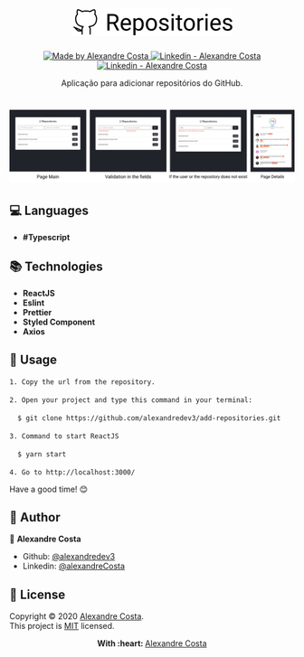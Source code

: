 <h1 align="center">
  <img src="https://github.com/alexandredev3/add-repositories/blob/master/logo%20repositories.png" />
</h1>

<p align="center">
  <a href="https://github.com/alexandredev3" target="_blank">
    <img alt="Made by Alexandre Costa" src="https://img.shields.io/badge/made%20by-Alexandre_Costa-informational">
  </a>
  
  <a href="https://www.linkedin.com/in/alexandre-costa-401699199/" target="_blank" >
    <img alt="Linkedin - Alexandre Costa" src="https://img.shields.io/badge/Linkedin--%23F8952D?style=social&logo=linkedin">
  </a>
  <a href="https://github.com/alexandredev3" target="_blank" >
    <img alt="Linkedin - Alexandre Costa" src="https://img.shields.io/badge/Github--%23F8952D?style=social&logo=github">
  </a>
 </p>

<p align="center">
  Aplicação para adicionar repositórios do GitHub.
</p>

<h1>
  <img src="https://github.com/alexandredev3/add-repositories/blob/master/presentation%20image.png"/>
</h1>

## :computer: Languages

  - **#Typescript**
  
## :books: Technologies

  - **ReactJS**
  - **Eslint**
  - **Prettier**
  - **Styled Component**
  - **Axios**
  
 ## :scroll: Usage
    1. Copy the url from the repository.

    2. Open your project and type this command in your terminal:
    
      $ git clone https://github.com/alexandredev3/add-repositories.git
      
    3. Command to start ReactJS

      $ yarn start

    4. Go to http://localhost:3000/
    
  Have a good time! :blush:
  
## :bust_in_silhouette: Author 

:man: **Alexandre Costa**

  * Github: [@alexandredev3](https://github.com/alexandredev3)
  * Linkedin: [@alexandreCosta](https://www.linkedin.com/in/alexandre-costa-401699199/)

## 📝 License

Copyright © 2020 [Alexandre Costa](https://github.com/alexandredev3).<br />
This project is [MIT]() licensed.

<p align="center">
  <strong> With :heart: </strong> <a target="_blank" href="https://github.com/alexandredev3">Alexandre Costa</a>
</p>
